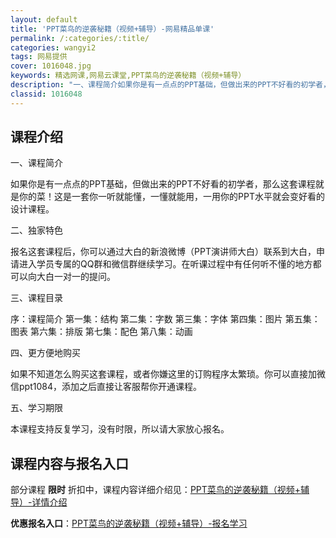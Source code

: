```yaml
---
layout: default
title: 'PPT菜鸟的逆袭秘籍（视频+辅导）-网易精品单课'
permalink: /:categories/:title/
categories: wangyi2
tags: 网易提供
cover: 1016048.jpg
keywords: 精选网课,网易云课堂,PPT菜鸟的逆袭秘籍（视频+辅导）
description: "一、课程简介如果你是有一点点的PPT基础，但做出来的PPT不好看的初学者，那么这套课程就是你的菜！这是一套你一听就能懂，一懂就能用，一用你的PPT水平就会变好看的设计课程。二、独家特色报名这"
classid: 1016048
---
```


## 课程介绍

一、课程简介

如果你是有一点点的PPT基础，但做出来的PPT不好看的初学者，那么这套课程就是你的菜！这是一套你一听就能懂，一懂就能用，一用你的PPT水平就会变好看的设计课程。

二、独家特色

报名这套课程后，你可以通过大白的新浪微博（PPT演讲师大白）联系到大白，申请进入学员专属的QQ群和微信群继续学习。在听课过程中有任何听不懂的地方都可以向大白一对一的提问。

三、课程目录

序：课程简介
第一集：结构
第二集：字数
第三集：字体
第四集：图片
第五集：图表
第六集：排版
第七集：配色
第八集：动画

四、更方便地购买

如果不知道怎么购买这套课程，或者你嫌这里的订购程序太繁琐。你可以直接加微信ppt1084，添加之后直接让客服帮你开通课程。

五、学习期限

本课程支持反复学习，没有时限，所以请大家放心报名。

## 课程内容与报名入口

部分课程 **限时** 折扣中，课程内容详细介绍见：[PPT菜鸟的逆袭秘籍（视频+辅导）-详情介绍](https://study.163.com/course/introduction/1016048.htm?share=1&shareId=1025206652&utm_campaign=share&utm_medium=iphoneShare&utm_source=&utm_u=1025206652)

**优惠报名入口**：[PPT菜鸟的逆袭秘籍（视频+辅导）-报名学习](https://study.163.com/course/introduction/1016048.htm?share=1&shareId=1025206652&utm_campaign=share&utm_medium=iphoneShare&utm_source=&utm_u=1025206652)

